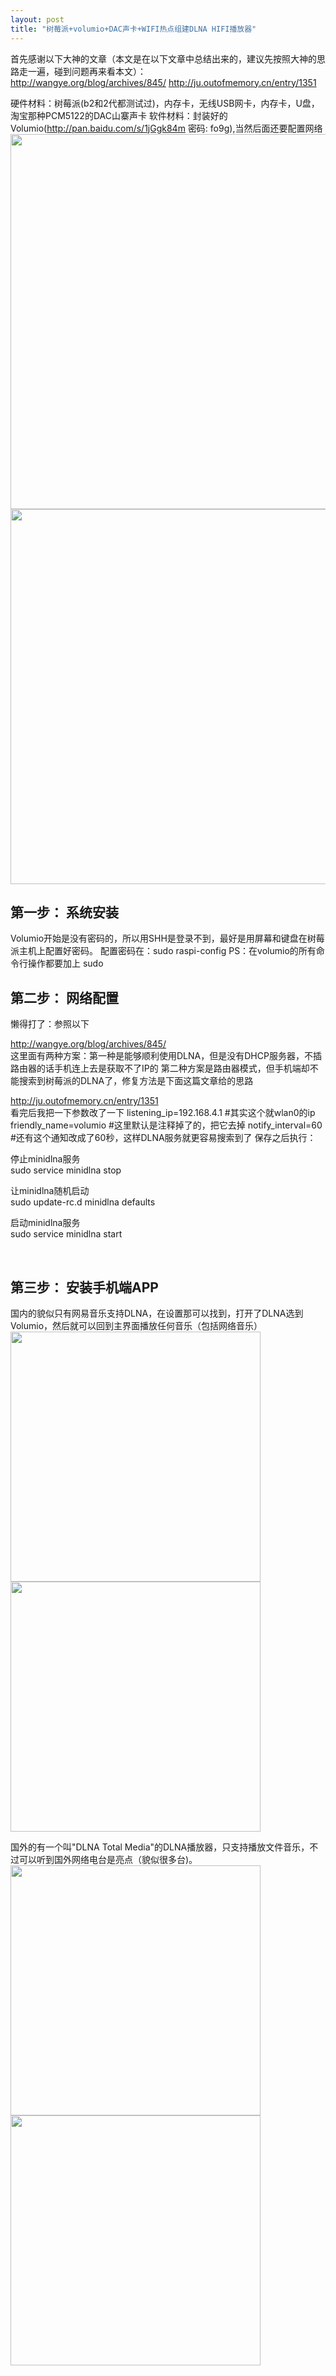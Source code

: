 ```yaml
---
layout: post
title: "树莓派+volumio+DAC声卡+WIFI热点组建DLNA HIFI播放器"
---
```


首先感谢以下大神的文章（本文是在以下文章中总结出来的，建议先按照大神的思路走一遍，碰到问题再来看本文）：<br>
http://wangye.org/blog/archives/845/
http://ju.outofmemory.cn/entry/1351

硬件材料：树莓派(b2和2代都测试过)，内存卡，无线USB网卡，内存卡，U盘，淘宝那种PCM5122的DAC山寨声卡
软件材料：封装好的Volumio(http://pan.baidu.com/s/1jGgk84m 密码: fo9g),当然后面还要配置网络
<img src="/img/post/1.jpg" width='600'>
<img src="/img/post/2.jpg" width='600'>
<h2>第一步： 系统安装</h2>
Volumio开始是没有密码的，所以用SHH是登录不到，最好是用屏幕和键盘在树莓派主机上配置好密码。
配置密码在：sudo raspi-config
PS：在volumio的所有命令行操作都要加上 sudo 
<h2>第二步： 网络配置</h2>	
懒得打了：参照以下

http://wangye.org/blog/archives/845/<br>
这里面有两种方案：第一种是能够顺利使用DLNA，但是没有DHCP服务器，不插路由器的话手机连上去是获取不了IP的
第二种方案是路由器模式，但手机端却不能搜索到树莓派的DLNA了，修复方法是下面这篇文章给的思路

http://ju.outofmemory.cn/entry/1351<br>
看完后我把一下参数改了一下
listening_ip=192.168.4.1  #其实这个就wlan0的ip
friendly_name=volumio  #这里默认是注释掉了的，把它去掉
notify_interval=60  #还有这个通知改成了60秒，这样DLNA服务就更容易搜索到了
保存之后执行：

停止minidlna服务<br>
sudo service minidlna stop

让minidlna随机启动<br>
sudo update-rc.d minidlna defaults 

启动minidlna服务<br>
sudo service minidlna start 

<br>
<h2>第三步： 安装手机端APP</h2>
国内的貌似只有网易音乐支持DLNA，在设置那可以找到，打开了DLNA选到Volumio，然后就可以回到主界面播放任何音乐（包括网络音乐）
<img src="/img/post/3.png" width='400'>
<img src="/img/post/4.png" width='400'>

国外的有一个叫"DLNA Total Media"的DLNA播放器，只支持播放文件音乐，不过可以听到国外网络电台是亮点（貌似很多台)。
<img src="/img/post/5.png" width='400'>
<img src="/img/post/6.png" width='400'>


